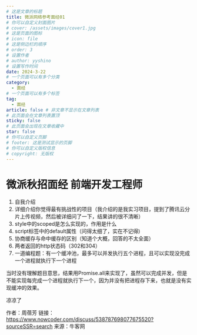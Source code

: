 ```yaml
---
# 这是文章的标题
title: 微派网络参考面经01
# 你可以自定义封面图片
# cover: /assets/images/cover1.jpg
# 这是页面的图标
# icon: file
# 这是侧边栏的顺序
# order: 3
# 设置作者
# author: yyshino
# 设置写作时间
date: 2024-3-22
# 一个页面可以有多个分类
category:
  - 面经
# 一个页面可以有多个标签
tag:
  - 面经
article: false # 非文章不显示在文章列表
# 此页面会在文章列表置顶
sticky: false
# 此页面会出现在文章收藏中
star: false
# 你可以自定义页脚
# footer: 这是测试显示的页脚
# 你可以自定义版权信息
# copyright: 无版权
---
```




# 微派秋招面经 前端开发工程师

1. 自我介绍
2. 详细介绍你觉得最有挑战性的项目（我介绍的是我实习项目，提到了腾讯云分片上传视频，然后被详细问了一下，结果讲的很不清晰）
3. style中的scoped是怎么实现的，作用是什么
4. script标签中的default属性（问得太细了，实在不记得)
5. 协商缓存与命中缓存的区别（知道个大概，回答的不太全面）
6. 两者返回的http状态码（302和304）
7. 一道编程题：有一个缓冲池，最多可以并发执行五个进程，且可以实现没完成一个进程就执行下一个进程

当时没有理解题目意思，结果用Promise.all来实现了，虽然可以完成并发，但是不能实现每完成一个进程就执行下一个，因为并没有把进程存下来，也就是没有实现缓冲的效果。

凉凉了

作者：周蓓芳
链接：https://www.nowcoder.com/discuss/538787698077675520?sourceSSR=search
来源：牛客网